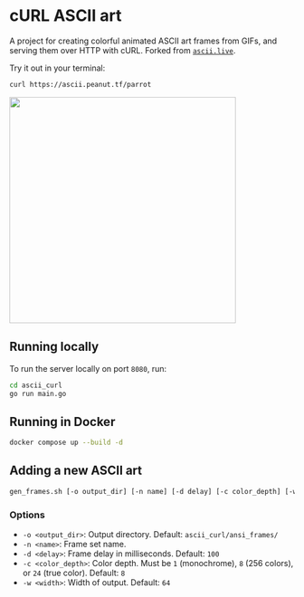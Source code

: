 # cURL ASCII art

A project for creating colorful animated ASCII art frames from GIFs, and serving them over HTTP with cURL.
Forked from [`ascii.live`](https://github.com/hugomd/ascii-live).

Try it out in your terminal:
```bash
curl https://ascii.peanut.tf/parrot
```

<img src="./demo.gif" width="400"/>

## Running locally
To run the server locally on port `8080`, run:
```bash
cd ascii_curl
go run main.go
```

## Running in Docker
```bash
docker compose up --build -d
```

## Adding a new ASCII art
```bash
gen_frames.sh [-o output_dir] [-n name] [-d delay] [-c color_depth] [-w width] <gif_file>
```

### Options
- `-o <output_dir>`: Output directory. Default: `ascii_curl/ansi_frames/`
- `-n <name>`: Frame set name.
- `-d <delay>`: Frame delay in milliseconds. Default: `100`
- `-c <color_depth>`: Color depth. Must be `1` (monochrome), `8` (256 colors), or `24` (true color). Default: `8`
- `-w <width>`: Width of output. Default: `64`

